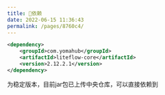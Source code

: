 ```yaml
---
title: 🧬依赖
date: 2022-06-15 11:36:43
permalink: /pages/8760c4/
---
```


```xml
<dependency>
	<groupId>com.yomahub</groupId>
    <artifactId>liteflow-core</artifactId>
	<version>2.12.2.1</version>
</dependency>
```
为稳定版本，目前jar包已上传中央仓库，可以直接依赖到